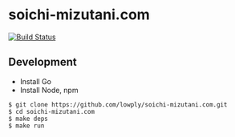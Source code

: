 # soichi-mizutani.com

[![Build Status](https://travis-ci.org/lowply/soichi-mizutani.com.svg?branch=master)](https://travis-ci.org/lowply/soichi-mizutani.com)

## Development

- Install Go
- Install Node, npm

```
$ git clone https://github.com/lowply/soichi-mizutani.com.git
$ cd soichi-mizutani.com
$ make deps 
$ make run
```

